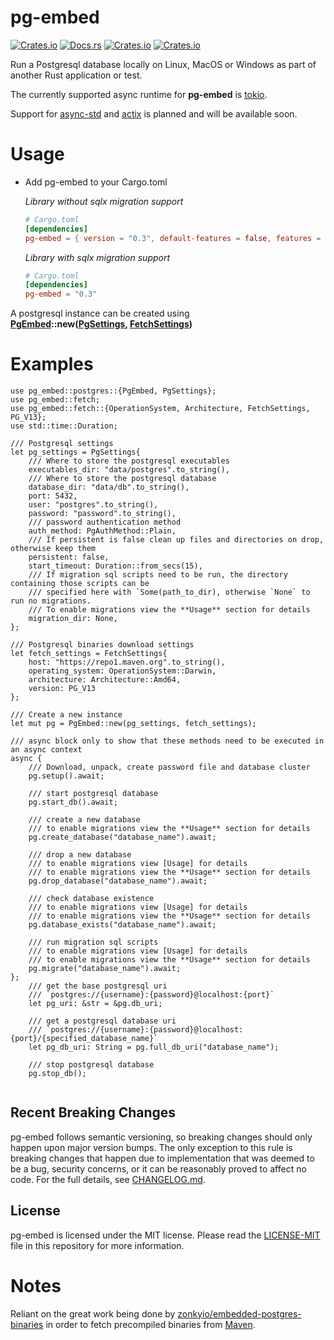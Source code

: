 
 # pg-embed

 [![Crates.io](https://img.shields.io/crates/v/pg-embed)](http://crates.io/crates/pg-embed)
 [![Docs.rs](https://docs.rs/pg-embed/badge.svg)](https://docs.rs/pg-embed)
 [![Crates.io](https://img.shields.io/crates/d/pg-embed)](http://crates.io/crates/pg-embed)
 [![Crates.io](https://img.shields.io/crates/l/pg-embed)](https://github.com/faokunega/pg-embed/blob/master/LICENSE)

 Run a Postgresql database locally on Linux, MacOS or Windows as part of another Rust application or test.

 The currently supported async runtime for **pg-embed** is [tokio](https://crates.io/crates/tokio).

 Support for [async-std](https://crates.io/crates/async-std) and [actix](https://crates.io/crates/actix) is planned
 and will be available soon.

 # Usage

 - Add pg-embed to your Cargo.toml

      *Library without sqlx migration support*

      ```toml
      # Cargo.toml
      [dependencies]
      pg-embed = { version = "0.3", default-features = false, features = ["rt_tokio"] }
      ```

      *Library with sqlx migration support*

      ```toml
      # Cargo.toml
      [dependencies]
      pg-embed = "0.3"
      ```

 A postgresql instance can be created using<br/>
 **[PgEmbed]( postgres::PgEmbed )::new([PgSettings]( postgres::PgSettings ), [FetchSettings]( fetch::FetchSettings ))**

 # Examples

 ```
 use pg_embed::postgres::{PgEmbed, PgSettings};
 use pg_embed::fetch;
 use pg_embed::fetch::{OperationSystem, Architecture, FetchSettings, PG_V13};
 use std::time::Duration;

 /// Postgresql settings
 let pg_settings = PgSettings{
     /// Where to store the postgresql executables
     executables_dir: "data/postgres".to_string(),
     /// Where to store the postgresql database
     database_dir: "data/db".to_string(),
     port: 5432,
     user: "postgres".to_string(),
     password: "password".to_string(),
     /// password authentication method
     auth_method: PgAuthMethod::Plain,
     /// If persistent is false clean up files and directories on drop, otherwise keep them
     persistent: false,
     start_timeout: Duration::from_secs(15),
     /// If migration sql scripts need to be run, the directory containing those scripts can be
     /// specified here with `Some(path_to_dir), otherwise `None` to run no migrations.
     /// To enable migrations view the **Usage** section for details
     migration_dir: None,
 };

 /// Postgresql binaries download settings
 let fetch_settings = FetchSettings{
     host: "https://repo1.maven.org".to_string(),
     operating_system: OperationSystem::Darwin,
     architecture: Architecture::Amd64,
     version: PG_V13
 };

 /// Create a new instance
 let mut pg = PgEmbed::new(pg_settings, fetch_settings);

 /// async block only to show that these methods need to be executed in an async context
 async {
     /// Download, unpack, create password file and database cluster
     pg.setup().await;

     /// start postgresql database
     pg.start_db().await;

     /// create a new database
     /// to enable migrations view the **Usage** section for details
     pg.create_database("database_name").await;

     /// drop a new database
     /// to enable migrations view [Usage] for details
     /// to enable migrations view the **Usage** section for details
     pg.drop_database("database_name").await;

     /// check database existence
     /// to enable migrations view [Usage] for details
     /// to enable migrations view the **Usage** section for details
     pg.database_exists("database_name").await;

     /// run migration sql scripts
     /// to enable migrations view [Usage] for details
     /// to enable migrations view the **Usage** section for details
     pg.migrate("database_name").await;
 };
     /// get the base postgresql uri
     /// `postgres://{username}:{password}@localhost:{port}`
     let pg_uri: &str = &pg.db_uri;

     /// get a postgresql database uri
     /// `postgres://{username}:{password}@localhost:{port}/{specified_database_name}`
     let pg_db_uri: String = pg.full_db_uri("database_name");

     /// stop postgresql database
     pg.stop_db();


 ```

 ## Recent Breaking Changes

 pg-embed follows semantic versioning, so breaking changes should only happen upon major version bumps. The only exception to this rule is breaking changes that happen due to implementation that was deemed to be a bug, security concerns, or it can be reasonably proved to affect no code. For the full details, see [CHANGELOG.md](https://github.com/faokunega/pg-embed/blob/master/CHANGELOG.md).



 ## License

 pg-embed is licensed under the MIT license. Please read the [LICENSE-MIT](https://github.com/faokunega/pg-embed/blob/master/LICENSE) file in this repository for more information.

 # Notes

 Reliant on the great work being done by [zonkyio/embedded-postgres-binaries](https://github.com/zonkyio/embedded-postgres-binaries) in order to fetch precompiled binaries from [Maven](https://mvnrepository.com/artifact/io.zonky.test.postgres/embedded-postgres-binaries-bom).

